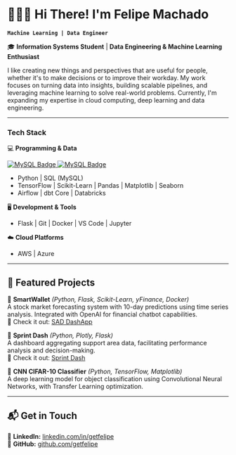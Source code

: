 # 🧑🏼‍💻 Hi There! I'm Felipe Machado

**`Machine Learning | Data Engineer`**

🎓 **Information Systems Student** | **Data Engineering & Machine Learning Enthusiast**

I like creating new things and perspectives that are useful for people, whether it's to make decisions or to improve their workday.
My work focuses on turning data into insights, building scalable pipelines, and leveraging machine learning to solve real-world problems. Currently, I'm expanding my expertise in cloud computing, deep learning and data engineering.

---

### Tech Stack

💻 **Programming & Data**

<div style="display: inline-block">
  <a href= "https://img.shields.io/badge/dbt-white?style=for-the-badge&logo=dbt">
    <img src="https://img.shields.io/badge/dbt-white?style=for-the-badge&logo=dbt" alt="MySQL Badge"/>  
  </a>
  <a href= "https://img.shields.io/badge/databricks-white?style=for-the-badge&logo=databricks
">
    <img src="https://img.shields.io/badge/databricks-white?style=for-the-badge&logo=databricks" alt="MySQL Badge"/>  
  </a>
</div>



- Python | SQL (MySQL)
- TensorFlow | Scikit-Learn | Pandas | Matplotlib | Seaborn
- Airflow | dbt Core | Databricks

🖥️ **Development & Tools**

- Flask | Git | Docker | VS Code | Jupyter

☁️ **Cloud Platforms**

- AWS | Azure

---

## 📌 Featured Projects

🔹 **SmartWallet** _(Python, Flask, Scikit-Learn, yFinance, Docker)_  
 A stock market forecasting system with 10-day predictions using time series analysis. Integrated with OpenAI for financial chatbot capabilities.  
🔗 Check it out: [SAD DashApp](https://felipe-machado-sistema-sad.onrender.com/)

🔹 **Sprint Dash** _(Python, Plotly, Flask)_  
 A dashboard aggregating support area data, facilitating performance analysis and decision-making.  
🔗 Check it out: [Sprint Dash](https://felipe-machado-dash-sprint.onrender.com/)

🔹 **CNN CIFAR-10 Classifier** _(Python, TensorFlow, Matplotlib)_  
 A deep learning model for object classification using Convolutional Neural Networks, with Transfer Learning optimization.

---

## 📬 Get in Touch

📧 **LinkedIn:** [linkedin.com/in/getfelipe](https://www.linkedin.com/in/getfelipe/)  
🐙 **GitHub:** [github.com/getfelipe](https://github.com/getfelipe)
